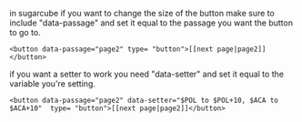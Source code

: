 in sugarcube if you want to change the size of the button make sure to include "data-passage" and set it equal to the passage you want the button to go to.

    <button data-passage="page2" type= "button">[[next page|page2]]</button>

if you want a setter to work you need "data-setter" and set it equal to the variable you're setting.

    <button data-passage="page2" data-setter="$POL to $POL+10, $ACA to $ACA+10"  type= "button">[[next page|page2]]</button>
